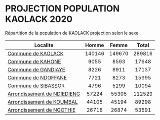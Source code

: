 # PROJECTION POPULATION KAOLACK 2020
	
Répartition de la population de KAOLACK projection selon le sexe
	
| Localite  | Homme | Femme | Total |
| --------- |:-----:|:-----:|:-----:|
| [Commune de KAOLACK](KAOLACK) | 140146 | 149670 | 289816 |
| [Commune de KAHONE](KAHONE) | 9055 | 8593 | 17648 |
| [Commune de GANDIAYE](GANDIAYE) | 8226 | 8911 | 17137 |
| [Commune de NDOFFANE](NDOFFANE) | 7721 | 8273 | 15995 |
| [Commune de SIBASSOR](SIBASSOR) | 4796 | 5299 | 10094 |
| [Arrondissement de NDIEDIENG](NDIEDIENG) | 57224 | 55305 | 112529 |
| [Arrondissement de KOUMBAL](KOUMBAL) | 44105 | 45194 | 89298 |
| [Arrondissement de NGOTHIE](NGOTHIE) | 26718 | 26874 | 53591 |
